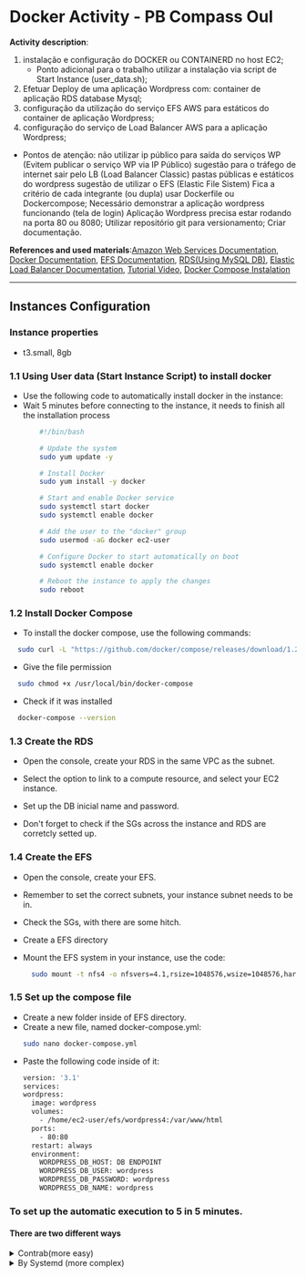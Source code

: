 # Docker Activity - PB Compass Oul

**Activity description**:

1. instalação e configuração do DOCKER ou CONTAINERD no host EC2;
    - Ponto adicional para o trabalho utilizar a instalação via script de Start Instance
    (user_data.sh);
2. Efetuar Deploy de uma aplicação Wordpress com:
    container de aplicação
    RDS database Mysql;
3. configuração da utilização do serviço EFS AWS para estáticos do container de aplicação Wordpress;
4. configuração do serviço de Load Balancer AWS para a aplicação Wordpress;
- Pontos de atenção:
não utilizar ip público para saída do serviços WP (Evitem publicar o serviço WP via IP Público)
sugestão para o tráfego de internet sair pelo LB (Load Balancer Classic)
pastas públicas e estáticos do wordpress sugestão de utilizar o EFS (Elastic File Sistem)
Fica a critério de cada integrante (ou dupla) usar Dockerfile ou Dockercompose;
Necessário demonstrar a aplicação wordpress funcionando (tela de login)
Aplicação Wordpress precisa estar rodando na porta 80 ou 8080;
Utilizar repositório git para versionamento;
Criar documentação.

**References and used materials**:[Amazon Web Services Documentation](https://docs.aws.amazon.com/pt_br/index.html), [Docker Documentation](https://docs.docker.com/engine/reference/run/), [EFS Documentation](https://docs.aws.amazon.com/AWSEC2/latest/UserGuide/AmazonEFS.html), [RDS(Using MySQL DB)](https://docs.aws.amazon.com/AmazonRDS/latest/UserGuide/CHAP_GettingStarted.CreatingConnecting.MySQL.html), [Elastic Load Balancer Documentation](https://docs.aws.amazon.com/elasticloadbalancing/latest/userguide/what-is-load-balancing.html), [Tutorial Video](https://www.youtube.com/watch?v=jUf622GXi_E), [Docker Compose Instalation](https://www.digitalocean.com/community/tutorials/como-instalar-e-usar-o-docker-compose-no-centos-7-pt)

---

## Instances Configuration


### Instance properties

- t3.small, 8gb

### 1.1 Using User data (Start Instance Script) to install docker

- Use the following code to automatically install docker in the instance:
- Wait 5 minutes before connecting to the instance, it needs to finish all the installation process
    ~~~bash
        #!/bin/bash
    
        # Update the system
        sudo yum update -y
    
        # Install Docker
        sudo yum install -y docker
    
        # Start and enable Docker service
        sudo systemctl start docker
        sudo systemctl enable docker
    
        # Add the user to the "docker" group
        sudo usermod -aG docker ec2-user
    
        # Configure Docker to start automatically on boot
        sudo systemctl enable docker
    
        # Reboot the instance to apply the changes
        sudo reboot
    ~~~

### 1.2 Install Docker Compose
 - To install the docker compose, use the following commands:
  ~~~bash
    sudo curl -L "https://github.com/docker/compose/releases/download/1.23.2/docker-compose-$(uname -s)-$(uname -m)" -o /usr/local/bin/docker-compose
  ~~~

 - Give the file permission 
  ~~~bash
    sudo chmod +x /usr/local/bin/docker-compose
  ~~~

 - Check if it was installed
  ~~~bash
    docker-compose --version
  ~~~

### 1.3 Create the RDS
- Open the console, create your RDS in the same VPC as the subnet.

- Select the option to link to a compute resource, and select your EC2 instance.

- Set up the DB inicial name and password.

- Don't forget to check if the SGs across the instance and RDS are corretcly setted up.

### 1.4 Create the EFS 
- Open the console, create your EFS.

- Remember to set the correct subnets, your instance subnet needs to be in.

- Check the SGs, with there are some hitch.
  
- Create a EFS directory

- Mount the EFS system in your instance, use the code:
  ~~~bash
    sudo mount -t nfs4 -o nfsvers=4.1,rsize=1048576,wsize=1048576,hard,timeo=600,retrans=2,noresvport xxx.efs.us-east-1.amazonaws.com:/ efs
  ~~~
### 1.5 Set up the compose file
- Create a new folder inside of EFS directory.
- Create a new file, named docker-compose.yml:
  ~~~bash
  sudo nano docker-compose.yml
  ~~~
- Paste the following code inside of it:
  ~~~bash
  version: '3.1'
  services:
  wordpress:
    image: wordpress
    volumes:
      - /home/ec2-user/efs/wordpress4:/var/www/html
    ports:
      - 80:80
    restart: always
    environment:
      WORDPRESS_DB_HOST: DB ENDPOINT
      WORDPRESS_DB_USER: wordpress
      WORDPRESS_DB_PASSWORD: wordpress
      WORDPRESS_DB_NAME: wordpress
   ~~~

### To set up the automatic execution to 5 in 5 minutes.

#### There are two different ways
<details>
<summary>Contrab(more easy)</summary>

### To configure the crontab

- Edit the file `cronjob`.
- Write in crontab:
    ```bash
    */5 * * * * /your/script/path/script.sh
    ```
- Salve the file.
- To verify if it’s working, write `crontab -l`.
</details>
<details>
<summary>By Systemd (more complex)</summary>

### To configure the systemd service.
- Create a new file `sudo nano /etc/systemd/system/validate_apache.service`.
- Add this code in validate_apache.service:
    ```bash
    [Unit]
    Description=Validate apache service
    
    [Service]
    Type=simple
    ExecStart=/home/ec2-user/script.sh
    Restart=on-failure
    RestartSec=5
    
    [Install]
    WantedBy=multi-user.target
    ```
- Save the file;
- Reload systemd, write `sudo systemctl daemon-reload`;
- Start the service `sudo systemctl start validate_apache`;
- Enable it to start automatically  `sudo systemctl enable validate_apache`;
- Verify the service status using `sudo systemctl status validate_apache`.

### Now add the timer to systemd.
- Create a new file `sudo nano /etc/systemd/system/validate_apache.timer`.
- Add this code in validate_apache.timer:
    ```bash
    [Unit]
    Description=Validate apache timer
    
    [Timer]
    OnBootSec=5min
    OnUnitActiveSec=5min
    Unit=validate_apache.service

    [Install]
    WantedBy=multi-user.target
    ```
- Salve the file;
- Reload systemd again `sudo systemctl daemon-reload`;
- To start the timer enter `sudo systemctl start validate_apache.timer`;
- Enable this server to start automatically `sudo systemctl enable validate_apache.timer`;
- To verify the service status, write `sudo systemctl status validate_apache.timer`.

</details>
